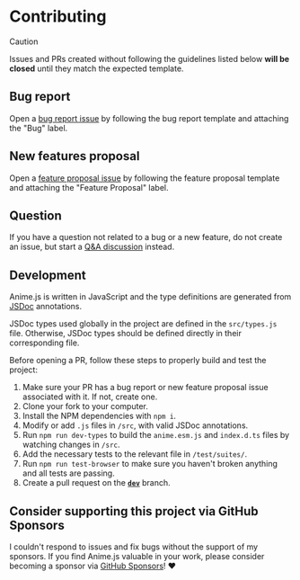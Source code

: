 # Contributing

> [!CAUTION]
> Issues and PRs created without following the guidelines listed below **will be closed** until they match the expected template.

## Bug report
Open a [bug report issue](https://github.com/juliangarnier/anime/issues/new?template=bug_report.md) by following the bug report template and attaching the "Bug" label.

## New features proposal
Open a [feature proposal issue](https://github.com/juliangarnier/anime/issues/new?template=feature_request.md) by following the feature proposal template and attaching the "Feature Proposal" label.

## Question
If you have a question not related to a bug or a new feature, do not create an issue, but start a [Q&A discussion](https://github.com/juliangarnier/anime/discussions/new?category=q-a) instead.

## Development
Anime.js is written in JavaScript and the type definitions are generated from [JSDoc](https://jsdoc.app/) annotations.

JSDoc types used globally in the project are defined in the `src/types.js` file. Otherwise, JSDoc types should be defined directly in their corresponding file.

Before opening a PR, follow these steps to properly build and test the project:

1. Make sure your PR has a bug report or new feature proposal issue associated with it. If not, create one.
2. Clone your fork to your computer.
3. Install the NPM dependencies with `npm i`.
4. Modify or add `.js` files in `/src`, with valid JSDoc annotations.
5. Run `npm run dev-types` to build the `anime.esm.js` and `index.d.ts` files by watching changes in `/src`.
6. Add the necessary tests to the relevant file in `/test/suites/`.
7. Run `npm run test-browser` to make sure you haven't broken anything and all tests are passing.
8. Create a pull request on the **[`dev`](https://github.com/juliangarnier/anime/tree/dev)** branch.

## Consider supporting this project via GitHub Sponsors

I couldn't respond to issues and fix bugs without the support of my sponsors. If you find Anime.js valuable in your work, please consider becoming a sponsor via [GitHub Sponsors](https://github.com/sponsors/juliangarnier)! ❤️
